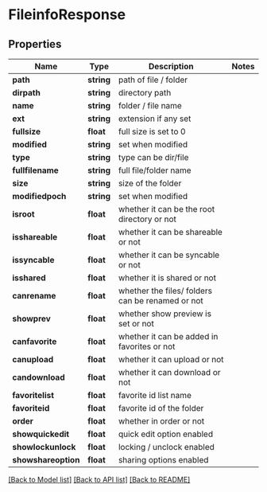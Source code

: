 # FileinfoResponse

## Properties
Name | Type | Description | Notes
------------ | ------------- | ------------- | -------------
**path** | **string** | path of file / folder | 
**dirpath** | **string** | directory path | 
**name** | **string** | folder / file name | 
**ext** | **string** | extension if any set | 
**fullsize** | **float** | full size is set to 0 | 
**modified** | **string** | set when modified | 
**type** | **string** | type can be dir/file | 
**fullfilename** | **string** | full file/folder name | 
**size** | **string** | size of the folder | 
**modifiedpoch** | **string** | set when modified | 
**isroot** | **float** | whether it can be the root directory or not | 
**isshareable** | **float** | whether it can be shareable or not | 
**issyncable** | **float** | whether it can be syncable or not | 
**isshared** | **float** | whether it is shared or not | 
**canrename** | **float** | whether the files/ folders can be renamed or not | 
**showprev** | **float** | whether show preview is set or not | 
**canfavorite** | **float** | whether it can be added in favorites or not | 
**canupload** | **float** | whether it can upload or not | 
**candownload** | **float** | whether it can download or not | 
**favoritelist** | **float** | favorite id list name | 
**favoriteid** | **float** | favorite id of the folder | 
**order** | **float** | whether in order or not | 
**showquickedit** | **float** | quick edit option enabled | 
**showlockunlock** | **float** | locking / unclock enabled | 
**showshareoption** | **float** | sharing options enabled | 

[[Back to Model list]](../README.md#documentation-for-models) [[Back to API list]](../README.md#documentation-for-api-endpoints) [[Back to README]](../README.md)


